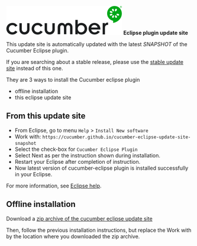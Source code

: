 ![cucumber eclipse](/assets/cucumber-black-128.png) **Eclipse plugin update site**

This update site is automatically updated with the latest *SNAPSHOT* of the Cucumber Eclipse plugin.

If you are searching about a stable release, please use the [stable update site](https://github.com/cucumber/cucumber-eclipse-update-site) instead of this one.

They are 3 ways to install the Cucumber eclipse plugin

 * offline installation
 * this eclipse update site

## From this update site

 * From Eclipse, go to menu `Help` > `Install New software`
 * Work with: `https://cucumber.github.io/cucumber-eclipse-update-site-snapshot`
 * Select the check-box for `Cucumber Eclipse Plugin`
 * Select Next as per the instruction shown during installation.
 * Restart your Eclipse after completion of instruction.
 * Now latest version of cucumber-eclipse plugin is installed successfully in your Eclipse.

For more information, see [Eclipse help](https://help.eclipse.org/kepler/index.jsp?topic=/org.eclipse.platform.doc.user/tasks/tasks-124.htm
).

## Offline installation

Download a [zip archive of the cucumber eclipse update site](https://github.com/cucumber/cucumber-eclipse/releases)

Then, follow the previous installation instructions, but replace the Work with by the location where you downloaded the zip archive.
